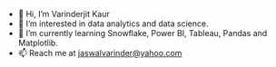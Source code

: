 - 👋 Hi, I’m Varinderjit Kaur
- 👀 I’m interested in data analytics and data science.
- 🌱 I’m currently learning Snowflake, Power BI, Tableau, Pandas and Matplotlib.
- 📫 Reach me at jaswalvarinder@yahoo.com 

